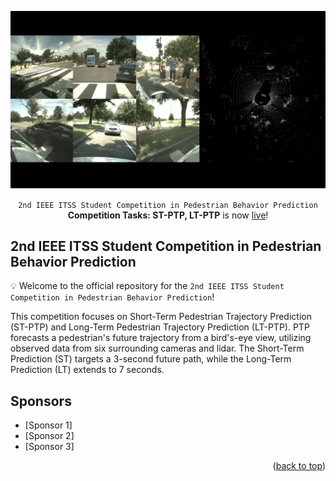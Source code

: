 <div id="top" align="center">

<p align="center">
  <img src="images/title.png">
</p>


`2nd IEEE ITSS Student Competition in Pedestrian Behavior Prediction` **Competition Tasks: ST-PTP, LT-PTP** is now [live](https://github.com/OpenDriveLab/DriveLM/tree/main/challenge)!
</div>

<div id="top" align="center">

</div>

## 2nd IEEE ITSS Student Competition in Pedestrian Behavior Prediction

:bulb: Welcome to the official repository for the `2nd IEEE ITSS Student Competition in Pedestrian Behavior Prediction`! 

This competition focuses on Short-Term Pedestrian Trajectory Prediction (ST-PTP) and Long-Term Pedestrian Trajectory Prediction (LT-PTP). PTP forecasts a pedestrian's future trajectory from a bird's-eye view, utilizing observed data from six surrounding cameras and lidar. The Short-Term Prediction (ST) targets a 3-second future path, while the Long-Term Prediction (LT) extends to 7 seconds.

## Sponsors

- [Sponsor 1]
- [Sponsor 2]
- [Sponsor 3]

<p align="right">(<a href="#top">back to top</a>)</p>
